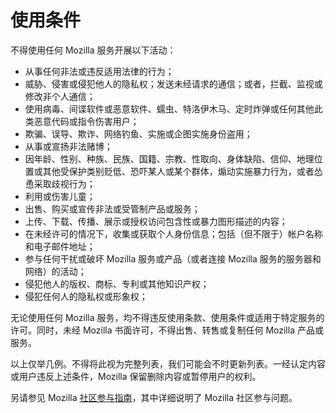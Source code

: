 # 使用条件

不得使用任何 Mozilla 服务开展以下活动：

* 从事任何非法或违反适用法律的行为；
* 威胁、侵害或侵犯他人的隐私权；发送未经请求的通信；或者，拦截、监视或修改非个人通信；
* 使用病毒、间谍软件或恶意软件、蠕虫、特洛伊木马、定时炸弹或任何其他此类恶意代码或指令伤害用户；
* 欺骗、误导、欺诈、网络钓鱼、实施或企图实施身份盗用；
* 从事或宣扬非法赌博；
* 因年龄、性别、种族、民族、国籍、宗教、性取向、身体缺陷、信仰、地理位置或其他受保护类别贬低、恐吓某人或某个群体，煽动实施暴力行为，或者怂恿采取歧视行为；
* 利用或伤害儿童；
* 出售、购买或宣传非法或受管制产品或服务；
* 上传、下载、传播、展示或授权访问包含性或暴力图形描述的内容；
* 在未经许可的情况下，收集或获取个人身份信息；包括（但不限于）帐户名称和电子邮件地址；
* 参与任何干扰或破坏 Mozilla 服务或产品（或者连接 Mozilla 服务的服务器和网络）的活动；
* 侵犯他人的版权、商标、专利或其他知识产权；
* 侵犯任何人的隐私权或形象权；

无论使用任何 Mozilla 服务，均不得违反使用条款、使用条件或适用于特定服务的许可。同时，未经 Mozilla 书面许可，不得出售、转售或复制任何 Mozilla 产品或服务。

以上仅举几例。不得将此视为完整列表，我们可能会不时更新列表。一经认定内容或用户违反上述条件，Mozilla 保留删除内容或暂停用户的权利。

另请参见 Mozilla [社区参与指南](https://www.mozilla.org/about/governance/policies/participation/)，其中详细说明了 Mozilla 社区参与问题。
